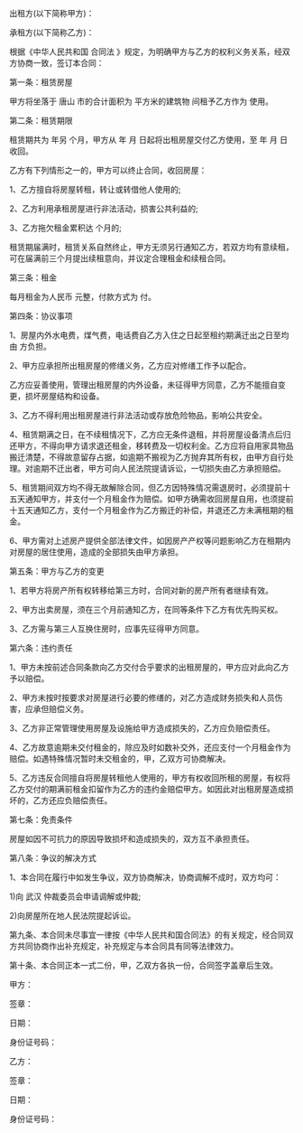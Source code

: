 
 


出租方(以下简称甲方)：


承租方(以下简称乙方)：


根据《中华人民共和国
合同法
》规定，为明确甲方与乙方的权利义务关系，经双方协商一致，签订本合同：


第一条：租赁房屋


甲方将坐落于
唐山
市的合计面积为 平方米的建筑物 间租予乙方作为 使用。


第二条：租赁期限


租赁期共为 年另 个月，甲方从 年 月 日起将出租房屋交付乙方使用，至 年 月 日收回。


乙方有下列情形之一的，甲方可以终止合同，收回房屋：


1、乙方擅自将房屋转租，转让或转借他人使用的;


2、乙方利用承租房屋进行非法活动，损害公共利益的;


3、乙方拖欠租金累积达 个月的;


租赁期届满时，租赁关系自然终止，甲方无须另行通知乙方，若双方均有意续租，可在届满前三个月提出续租意向，并议定合理租金和续租合同。


第三条：租金


每月租金为人民币 元整，付款方式为 付。


第四条：协议事项


1、房屋内外水电费，煤气费，电话费自乙方入住之日起至租约期满迁出之日至均由 方负担。


2、甲方应承担所出租房屋的修缮义务，乙方应对修缮工作予以配合。


乙方应妥善使用，管理出租房屋的内外设备，未征得甲方同意，乙方不能擅自变更，损坏房屋结构和设备。


3、乙方不得利用出租房屋进行非法活动或存放危险物品，影响公共安全。


4、租赁期满之日，在不续租情况下，乙方应无条件退租，并将房屋设备清点后归还甲方，不得向甲方请求退还租金，移转费及一切权利金。乙方应将自用家具物品搬迁清楚，不得故意留存占据，如逾期不搬视为乙方抛弃其所有权，由甲方自行处理。对逾期不迁出者，甲方可向人民法院提请诉讼，一切损失由乙方承担赔偿。


5、租赁期间双方均不得无故解除合同，但乙方因特殊情况需退房时，必须提前十五天通知甲方，并支付一个月租金作为赔偿。如甲方确需收回房屋自用，也须提前十五天通知乙方，支付一个月租金作为乙方搬迁的补偿，并退还乙方未满租期的租金。


6、甲方需对上述房产提供全部法律文件，如因房产产权等问题影响乙方在租期内对房屋的居住使用，造成的全部损失由甲方承担。


第五条：甲方与乙方的变更


1、若甲方将房产所有权转移给第三方时，合同对新的房产所有者继续有效。


2、甲方出卖房屋，须在三个月前通知乙方，在同等条件下乙方有优先购买权。


3、乙方需与第三人互换住房时，应事先征得甲方同意。


第六条：违约责任


1、甲方未按前述合同条款向乙方交付合乎要求的出租房屋的，甲方应对此向乙方予以赔偿。


2、甲方未按时按要求对房屋进行必要的修缮的，对乙方造成财务损失和人员伤害，应承但赔偿义务。


3、乙方非正常管理使用房屋及设施给甲方造成损失的，乙方应负赔偿责任。


4、乙方故意逾期未交付租金的，除应及时如数补交外，还应支付一个月租金作为赔偿。如遇特殊情况暂时未交租金的，甲，乙双方可协商解决。


5、乙方违反合同擅自将房屋转租他人使用的，甲方有权收回所租的房屋，有权将乙方交付的期满前租金扣留作为乙方的违约金赔偿甲方。如因此对出租房屋造成损坏的，乙方还应负赔偿责任。


第七条：免责条件


房屋如因不可抗力的原因导致损坏和造成损失的，双方互不承担责任。


第八条：争议的解决方式


1、本合同在履行中如发生争议，双方协商解决，协商调解不成时，双方均可：


1)向
武汉
仲裁委员会申请调解或仲裁;


2)向房屋所在地人民法院提起诉讼。


第九条、本合同未尽事宜一律按《中华人民共和国合同法》的有关规定，经合同双方共同协商作出补充规定，补充规定与本合同具有同等法律效力。


第十条、本合同正本一式二份，甲，乙双方各执一份，合同签字盖章后生效。


甲方：


签章：


日期：


身份证号码：


乙方：


签章：


日期：


身份证号码：
 


 

 
 
 
 
 
  


  
 

  


  


  
 
 
 
 

